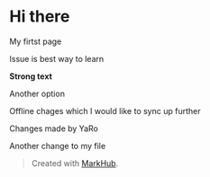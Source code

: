# Hi there

My firtst page

Issue is best way to learn

**Strong text**

Another option

Offline chages which I would like to sync up further

Changes made by YaRo

Another change to my file


> Created with [MarkHub](http://markhub.io/).
<!--markhub_data:
eyJoaXN0b3J5IjpbNzU0NzAyNTAzLDczOTEwOTg0NSwxNTcyOD
E1MzA3LDg1MjYzMzcxMSwxOTM0NzQxMDQsLTExMjQ4NzM0NDMs
LTE5MDQzMzcwMCwxNzY2MzA1NTk4LDEwMzE2NjU4ODIsLTQyMD
I2ODg5N119
-->